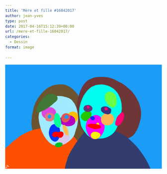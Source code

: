 ```yaml
---
title: 'Mère et fille #16042017'
author: jean-yves
type: post
date: 2017-04-16T15:12:39+00:00
url: /mere-et-fille-16042017/
categories:
  - Dessin
format: image

---
```

![Mère et fille #16042017](./Mere_et_fille.jpg)